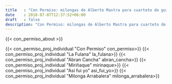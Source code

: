 ```yaml
---
title   : "Con Permiso: milongas de Alberto Mastra para cuarteto de guitarras"
date    : 2018-07-07T12:37:52+06:00
draft   : false
description: "Con Permiso: milongas de Alberto Mastra para cuarteto de guitarras"
---
```


{{< con_permiso_about >}}

{{< con_permiso_proj_individual "Con Permiso" con_permiso>}}
{{< con_permiso_proj_individual "La Fulana" la_fulana>}}
{{< con_permiso_proj_individual "Abran Cancha" abran_cancha>}}
{{< con_permiso_proj_individual "Miriñaque" mirinaque>}}
{{< con_permiso_proj_individual "Así fui yo" asi_fui_yo>}}
{{< con_permiso_proj_individual "Milonga Arrabalera" milonga_arrabalera>}}
